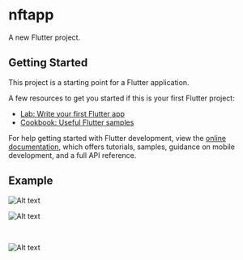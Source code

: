 # nftapp

A new Flutter project.

## Getting Started

This project is a starting point for a Flutter application.

A few resources to get you started if this is your first Flutter project:

- [Lab: Write your first Flutter app](https://docs.flutter.dev/get-started/codelab)
- [Cookbook: Useful Flutter samples](https://docs.flutter.dev/cookbook)

For help getting started with Flutter development, view the
[online documentation](https://docs.flutter.dev/), which offers tutorials,
samples, guidance on mobile development, and a full API reference.

## Example
<img
  src="https://scontent.fkkc2-1.fna.fbcdn.net/v/t39.30808-6/311861312_1317115339118256_2169565158376854701_n.jpg?_nc_cat=105&ccb=1-7&_nc_sid=730e14&_nc_eui2=AeHTV8YvaOvtDpO5wl6jILoHL1XqcAgNPqkvVepwCA0-qdR5fqE-WpCnvCecuaWzHLa9QWaPga_3p4VjqOthJn7s&_nc_ohc=pp5yKDvvDvIAX8LBkCk&_nc_ht=scontent.fkkc2-1.fna&oh=00_AfCLuoGi2mo8GbHRkQWhbhJC0gVs2DYvirxGT77UbuRHIw&oe=63AFD632"
  alt="Alt text"
  title="Optional title"
  style="display: inline-block; margin: 0 auto; max-width: 100px">
<br/>

<img
  src="https://scontent.fkkc2-1.fna.fbcdn.net/v/t39.30808-6/311828345_1317115292451594_8635334327357597467_n.jpg?_nc_cat=103&ccb=1-7&_nc_sid=730e14&_nc_eui2=AeG_AUCDx9dLHHQzuJ3PrrRwCZpikOYZPyUJmmKQ5hk_JSYZzhxO7gJ74k2LQDOkqXgPcdyb2VpW6FQIfAapOdpC&_nc_ohc=1mxF7jQOpNsAX8FwzLK&_nc_ht=scontent.fkkc2-1.fna&oh=00_AfC2IajczTIQLxtDvnqwUnWSL3IktyMj-ZN1F2ElOXX_ew&oe=63B002FC"
  alt="Alt text"
  title="Optional title"
  style="display: inline-block; margin: 0 auto; max-width: 100px">
  
  <br/>

<img
  src="https://scontent.fkkc2-1.fna.fbcdn.net/v/t39.30808-6/311818565_1317115355784921_5374936958501214753_n.jpg?_nc_cat=101&ccb=1-7&_nc_sid=730e14&_nc_eui2=AeGxCbQ1G515Mh5YH337g8bf_2ZHTpEK6O__ZkdOkQro72ukfYQ-h2qFKT5KfeeRjZ_4JCfQ-9RpJXwo7kxsp3TM&_nc_ohc=d34KPriZBVMAX-p-EBw&_nc_ht=scontent.fkkc2-1.fna&oh=00_AfBMEczI0BPu4mhpGjrpwg9e_XciquvMSjuzxlazshk6Fw&oe=63B049B5"
  alt="Alt text"
  title="Optional title"
  style="display: inline-block; margin: 0 auto; max-width: 100px">
  
